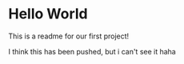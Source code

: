 # Hello World
    
This is a readme for our first project!

I think this has been pushed, but i can't see it haha